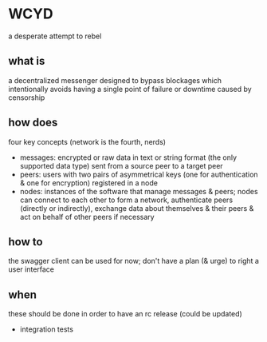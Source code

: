 # WCYD
a desperate attempt to rebel

## what is
a decentralized messenger designed to bypass blockages which intentionally avoids having a single point of failure or downtime caused by censorship

## how does
four key concepts (network is the fourth, nerds)
- messages: encrypted or raw data in text or string format (the only supported data type) sent from a source peer to a target peer
- peers:  users with two pairs of asymmetrical keys (one for authentication & one for encryption) registered in a node
- nodes: instances of the software that manage messages & peers; nodes can connect to each other to form a network, authenticate peers (directly or indirectly), exchange data about themselves & their peers & act on behalf of other peers if necessary

## how to
the swagger client can be used for now; don't have a plan (& urge) to right a user interface

## when
these should be done in order to have an rc release (could be updated)
- integration tests
